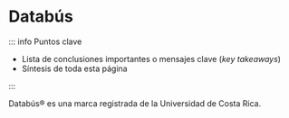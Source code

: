 # Databús

::: info Puntos clave

- Lista de conclusiones importantes o mensajes clave (_key takeaways_)
- Síntesis de toda esta página

:::

Databús&reg; es una marca registrada de la Universidad de Costa Rica.
